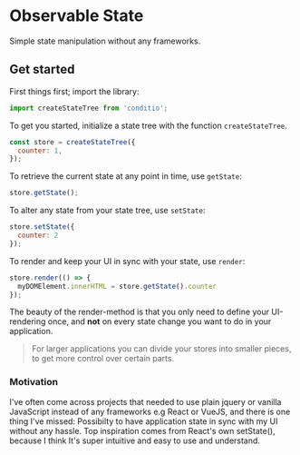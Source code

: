 # Observable State
Simple state manipulation without any frameworks. <br>

## Get started
First things first; import the library:
```js
import createStateTree from 'conditio';
```
To get you started, initialize a state tree with the function `createStateTree`.
```js
const store = createStateTree({
  counter: 1,
});
```
To retrieve the current state at any point in time, use `getState`:
```js
store.getState();
```
To alter any state from your state tree, use `setState`:
```js
store.setState({
  counter: 2
});
```
To render and keep your UI in sync with your state, use `render`:
```js
store.render(() => {
  myDOMElement.innerHTML = store.getState().counter
});
```

The beauty of the render-method is that you only need to define your UI-rendering once, and <strong>not</strong> on every state change you want to do in your application.

> For larger applications you can divide your stores into
> smaller pieces, to get more control over certain parts.

### Motivation
I've often come across projects that needed to use plain jquery or vanilla JavaScript instead of any frameworks e.g React or VueJS, and there is one thing I've missed: Possibilty to have application state in sync with my UI without any hassle. Top inspiration comes from React's own setState(), because I think It's super intuitive and easy to use and understand.
